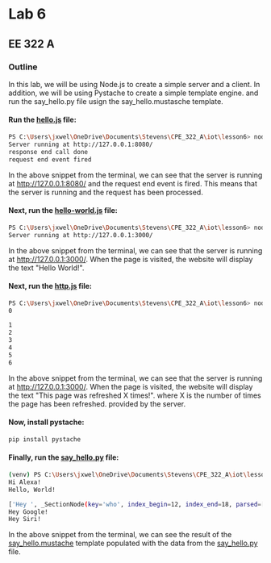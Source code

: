 # Lab 6
## EE 322 A

### Outline
In this lab, we will be using Node.js to create a simple server and a client. In addition, we will be using Pystache to create a simple template engine. and run the say_hello.py file usign the say_hello.mustasche template.

#### Run the [hello.js](hello.js) file:
```sh
PS C:\Users\jxwel\OneDrive\Documents\Stevens\CPE_322_A\iot\lesson6> node hello.js
Server running at http://127.0.0.1:8080/
response end call done
request end event fired
```

In the above snippet from the terminal, we can see that the server is running at http://127.0.0.1:8080/ and the request end event is fired. This means that the server is running and the request has been processed.

#### Next, run the [hello-world.js](hello-world.js) file:
```sh
PS C:\Users\jxwel\OneDrive\Documents\Stevens\CPE_322_A\iot\lesson6> node hello-world.js
Server running at http://127.0.0.1:3000/
```

In the above snippet from the terminal, we can see that the server is running at http://127.0.0.1:3000/. When the page is visited, the website will display the text "Hello World!".

#### Next, run the [http.js](http.js) file:
```sh
PS C:\Users\jxwel\OneDrive\Documents\Stevens\CPE_322_A\iot\lesson6> node http.js
0

1
2
3
4
5
6
```

In the above snippet from the terminal, we can see that the server is running at http://127.0.0.1:3000/. When the page is visited, the website will display the text "This page was refreshed X times!". where X is the number of times the page has been refreshed. provided by the server.

#### Now, install pystache:
```sh
pip install pystache
```

#### Finally, run the [say_hello.py](say_hello.py) file:
```sh
(venv) PS C:\Users\jxwel\OneDrive\Documents\Stevens\CPE_322_A\iot\lesson6> python say_hello.py
Hi Alexa!
Hello, World!

['Hey ', _SectionNode(key='who', index_begin=12, index_end=18, parsed=[_EscapeNode(key='.'), '!'])]
Hey Google!
Hey Siri!
```

In the above snippet from the terminal, we can see the result of the [say_hello.mustache](say_hello.mustache) template populated with the data from the [say_hello.py](say_hello.py) file.

